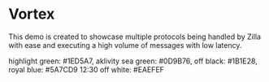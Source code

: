 # Vortex

This demo is created to showcase multiple protocols being handled by Zilla with ease and executing a high volume of messages with low latency.

highlight green: #1ED5A7, aklivity sea green: #0D9B76, off black: #1B1E28, royal blue: #5A7CD9
12:30
off white: #EAEFEF
